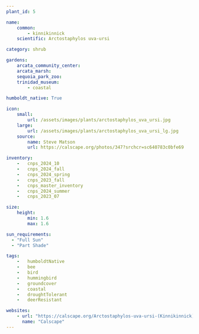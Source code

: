 ```yaml
---
plant_id: 5

name: 
    common: 
        - kinnikinnick 
    scientific: Arctostaphylos uva-ursi 

category: shrub

gardens:
    arcata_community_center:
    arcata_marsh: 
    sequoia_park_zoo:
    trinidad_museum:
        - coastal

humboldt_native: True

icon: 
    small: 
        url: /assets/images/plants/arctostaphylos_uva_ursi.jpg 
    large: 
        url: /assets/images/plants/arctostaphylos_uva_ursi_lg.jpg 
    source: 
        name: Steve Matson 
        url: https://calscape.org/photos/347?srchcr=sc640783c0bfe69

inventory: 
    -   cnps_2024_10
    -   cnps_2024_fall
    -   cnps_2024_spring
    -   cnps_2023_fall
    -   cnps_master_inventory
    -   cnps_2024_summer
    -   cnps_2023_07 

size:
    height: 
        min: 1.6
        max: 1.6

sun_requirements:
  - "Full Sun"
  - "Part Shade"

tags:  
    -   humboldtNative
    -   bee
    -   bird
    -   hummingbird
    -   groundcover
    -   coastal
    -   droughtTolerant
    -   deerResistant

websites:
    - url: "https://calscape.org/Arctostaphylos-uva-ursi-(Kinnikinnick)"
      name: "Calscape"
---
```

